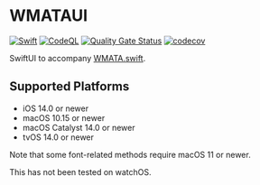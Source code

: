 # WMATAUI

[![Swift](https://github.com/rhwood/WMATAUI.swift/actions/workflows/swift.yml/badge.svg)](https://github.com/rhwood/WMATAUI.swift/actions/workflows/swift.yml)
[![CodeQL](https://github.com/rhwood/WMATAUI.swift/actions/workflows/codeql.yml/badge.svg)](https://github.com/rhwood/WMATAUI.swift/actions/workflows/codeql.yml)
[![Quality Gate Status](https://sonarcloud.io/api/project_badges/measure?project=rhwood_WMATAUI.swift&metric=alert_status)](https://sonarcloud.io/summary/new_code?id=rhwood_WMATAUI.swift)
[![codecov](https://codecov.io/gh/rhwood/WMATAUI.swift/branch/main/graph/badge.svg?token=QI5W748AQJ)](https://codecov.io/gh/rhwood/WMATAUI.swift)

SwiftUI to accompany [WMATA.swift](https://github.com/emma-k-alexandra/WMATA.swift).

## Supported Platforms

- iOS 14.0 or newer
- macOS 10.15 or newer
- macOS Catalyst 14.0 or newer
- tvOS 14.0 or newer

Note that some font-related methods require macOS 11 or newer.

This has not been tested on watchOS.
